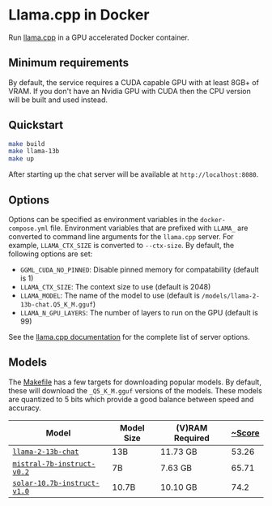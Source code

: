 # Llama.cpp in Docker

Run [llama.cpp](https://github.com/ggerganov/llama.cpp) in a GPU accelerated
Docker container.

## Minimum requirements

By default, the service requires a CUDA capable GPU with at least 8GB+ of VRAM. 
If you don't have an Nvidia GPU with CUDA then the CPU version will be built and
used instead.

## Quickstart

```bash
make build
make llama-13b
make up
```

After starting up the chat server will be available at `http://localhost:8080`.

## Options

Options can be specified as environment variables in the `docker-compose.yml`
file. Environment variables that are prefixed with `LLAMA_` are converted to
command line arguments for the `llama.cpp` server. For example, `LLAMA_CTX_SIZE`
is converted to `--ctx-size`. By default, the following options are set:

* `GGML_CUDA_NO_PINNED`: Disable pinned memory for compatability (default is 1)
* `LLAMA_CTX_SIZE`: The context size to use (default is 2048)
* `LLAMA_MODEL`: The name of the model to use (default is `/models/llama-2-13b-chat.Q5_K_M.gguf`)
* `LLAMA_N_GPU_LAYERS`: The number of layers to run on the GPU (default is 99)

See the [llama.cpp documentation](https://github.com/ggerganov/llama.cpp/tree/master/examples/server)
for the complete list of server options.

## Models

The [Makefile](Makefile) has a few targets for downloading popular models. By
default, these will download the `_Q5_K_M.gguf` versions of the models. These
models are quantized to 5 bits which provide a good balance between speed and
accuracy.

| Model | Model Size | (V)RAM Required | [~Score](https://huggingface.co/spaces/HuggingFaceH4/open_llm_leaderboard) |
| --- | --- | --- | --- |
| [`llama-2-13b-chat`](https://huggingface.co/TheBloke/Llama-2-13B-chat-GGUF) | 13B | 11.73 GB | 53.26 |
| [`mistral-7b-instruct-v0.2`](https://huggingface.co/TheBloke/Mistral-7B-Instruct-v0.2-GGUF) | 7B | 7.63 GB | 65.71 |
| [`solar-10.7b-instruct-v1.0`](https://huggingface.co/TheBloke/SOLAR-10.7B-Instruct-v1.0-GGUF) | 10.7B | 10.10 GB | 74.2 |
